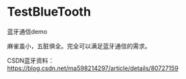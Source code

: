 # TestBlueTooth
蓝牙通信demo

麻雀虽小，五脏俱全。完全可以满足蓝牙通信的需求。

CSDN蓝牙资料：https://blog.csdn.net/ma598214297/article/details/80727159

